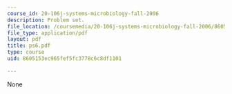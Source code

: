 ```yaml
---
course_id: 20-106j-systems-microbiology-fall-2006
description: Problem set.
file_location: /coursemedia/20-106j-systems-microbiology-fall-2006/8605153ec965fef5fc3778c6c8df1101_ps6.pdf
file_type: application/pdf
layout: pdf
title: ps6.pdf
type: course
uid: 8605153ec965fef5fc3778c6c8df1101

---
```

None